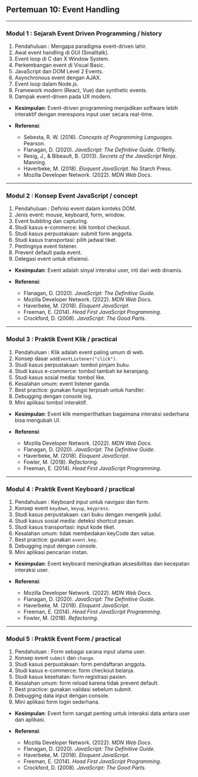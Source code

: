 ## Pertemuan 10: Event Handling

---

### Modul 1 : Sejarah Event Driven Programming / history

1. Pendahuluan : Mengapa paradigma event-driven lahir.
2. Awal event handling di GUI (Smalltalk).
3. Event loop di C dan X Window System.
4. Perkembangan event di Visual Basic.
5. JavaScript dan DOM Level 2 Events.
6. Asynchronous event dengan AJAX.
7. Event loop dalam Node.js.
8. Framework modern (React, Vue) dan synthetic events.
9. Dampak event-driven pada UX modern.

* **Kesimpulan**: Event-driven programming menjadikan software lebih interaktif dengan merespons input user secara real-time.
* **Referensi**:

  * Sebesta, R. W. (2016). *Concepts of Programming Languages*. Pearson.
  * Flanagan, D. (2020). *JavaScript: The Definitive Guide*. O’Reilly.
  * Resig, J., & Bibeault, B. (2013). *Secrets of the JavaScript Ninja*. Manning.
  * Haverbeke, M. (2018). *Eloquent JavaScript*. No Starch Press.
  * Mozilla Developer Network. (2022). *MDN Web Docs*.

---

### Modul 2 : Konsep Event JavaScript / concept

1. Pendahuluan : Definisi event dalam konteks DOM.
2. Jenis event: mouse, keyboard, form, window.
3. Event bubbling dan capturing.
4. Studi kasus e-commerce: klik tombol checkout.
5. Studi kasus perpustakaan: submit form anggota.
6. Studi kasus transportasi: pilih jadwal tiket.
7. Pentingnya event listener.
8. Prevent default pada event.
9. Delegasi event untuk efisiensi.

* **Kesimpulan**: Event adalah sinyal interaksi user, inti dari web dinamis.
* **Referensi**:

  * Flanagan, D. (2020). *JavaScript: The Definitive Guide*.
  * Mozilla Developer Network. (2022). *MDN Web Docs*.
  * Haverbeke, M. (2018). *Eloquent JavaScript*.
  * Freeman, E. (2014). *Head First JavaScript Programming*.
  * Crockford, D. (2008). *JavaScript: The Good Parts*.

---

### Modul 3 : Praktik Event Klik / practical

1. Pendahuluan : Klik adalah event paling umum di web.
2. Konsep dasar `addEventListener("click")`.
3. Studi kasus perpustakaan: tombol pinjam buku.
4. Studi kasus e-commerce: tombol tambah ke keranjang.
5. Studi kasus sosial media: tombol like.
6. Kesalahan umum: event listener ganda.
7. Best practice: gunakan fungsi terpisah untuk handler.
8. Debugging dengan console log.
9. Mini aplikasi tombol interaktif.

* **Kesimpulan**: Event klik memperlihatkan bagaimana interaksi sederhana bisa mengubah UI.
* **Referensi**:

  * Mozilla Developer Network. (2022). *MDN Web Docs*.
  * Flanagan, D. (2020). *JavaScript: The Definitive Guide*.
  * Haverbeke, M. (2018). *Eloquent JavaScript*.
  * Fowler, M. (2018). *Refactoring*.
  * Freeman, E. (2014). *Head First JavaScript Programming*.

---

### Modul 4 : Praktik Event Keyboard / practical

1. Pendahuluan : Keyboard input untuk navigasi dan form.
2. Konsep event `keydown`, `keyup`, `keypress`.
3. Studi kasus perpustakaan: cari buku dengan mengetik judul.
4. Studi kasus sosial media: deteksi shortcut pesan.
5. Studi kasus transportasi: input kode tiket.
6. Kesalahan umum: tidak membedakan keyCode dan value.
7. Best practice: gunakan `event.key`.
8. Debugging input dengan console.
9. Mini aplikasi pencarian instan.

* **Kesimpulan**: Event keyboard meningkatkan aksesibilitas dan kecepatan interaksi user.
* **Referensi**:

  * Mozilla Developer Network. (2022). *MDN Web Docs*.
  * Flanagan, D. (2020). *JavaScript: The Definitive Guide*.
  * Haverbeke, M. (2018). *Eloquent JavaScript*.
  * Freeman, E. (2014). *Head First JavaScript Programming*.
  * Fowler, M. (2018). *Refactoring*.

---

### Modul 5 : Praktik Event Form / practical

1. Pendahuluan : Form sebagai sarana input utama user.
2. Konsep event `submit` dan `change`.
3. Studi kasus perpustakaan: form pendaftaran anggota.
4. Studi kasus e-commerce: form checkout belanja.
5. Studi kasus kesehatan: form registrasi pasien.
6. Kesalahan umum: form reload karena tidak prevent default.
7. Best practice: gunakan validasi sebelum submit.
8. Debugging data input dengan console.
9. Mini aplikasi form login sederhana.

* **Kesimpulan**: Event form sangat penting untuk interaksi data antara user dan aplikasi.
* **Referensi**:

  * Mozilla Developer Network. (2022). *MDN Web Docs*.
  * Flanagan, D. (2020). *JavaScript: The Definitive Guide*.
  * Haverbeke, M. (2018). *Eloquent JavaScript*.
  * Freeman, E. (2014). *Head First JavaScript Programming*.
  * Crockford, D. (2008). *JavaScript: The Good Parts*.